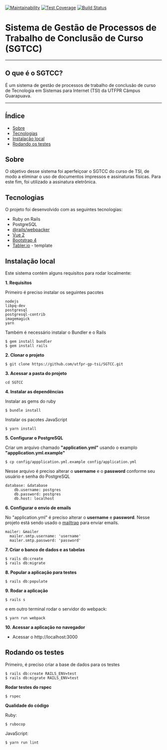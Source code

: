 [![Maintainability](https://api.codeclimate.com/v1/badges/390307da2efc215ddb48/maintainability)](https://codeclimate.com/github/utfpr-gp-tsi/SGTCC/maintainability)
[![Test Coverage](https://api.codeclimate.com/v1/badges/390307da2efc215ddb48/test_coverage)](https://codeclimate.com/github/utfpr-gp-tsi/SGTCC/test_coverage)
[![Build Status](https://travis-ci.org/utfpr-gp-tsi/SGTCC.svg?branch=development)](https://travis-ci.org/utfpr-gp-tsi/SGTCC)

# Sistema de Gestão de Processos de Trabalho de Conclusão de Curso (SGTCC)

----
## O que é o SGTCC?

É um sistema de gestão de processos de trabalho de conclusão de curso de Tecnologia em Sistemas para Internet (TSI)
da UTFPR Câmpus Guarapuava.

----

## Índice
* [Sobre](#sobre)
* [Tecnologias](#tecnologias)
* [Instalação local](#instalação-local)
* [Rodando os testes](#rodando-os-testes)

## Sobre

O objetivo desse sistema foi aperfeiçoar o SGTCC do curso de TSI, de modo a eliminar o uso de documentos impressos e
assinaturas físicas. Para este fim, foi utilizado a assinatura eletrônica.

## Tecnologias

O projeto foi desenvolvido com as seguintes tecnologias:

* Ruby on Rails
* PostgreSQL
* [@rails/webpacker](https://github.com/rails/webpacker)
* [Vue 2](https://vuejs.org/)
* [Bootstrap 4](https://getbootstrap.com.br/)
* [Tabler.io](https://tabler.io/) - template

## Instalação local

Este sistema contém alguns requisitos para rodar localmente:

**1. Requisitos**

Primeiro é preciso instalar os seguintes pacotes

```
nodejs
libpq-dev
postgresql
postgresql-contrib
imagemagick
yarn
```

Também é necessário instalar o Bundler e o Rails
```
$ gem install bundler
$ gem install rails
```

**2. Clonar o projeto**

```
$ git clone https://github.com/utfpr-gp-tsi/SGTCC.git
```

**3. Acessar a pasta do projeto**

```
cd SGTCC
```

**4. Instalar as dependências**

Instalar as gems do ruby
```
$ bundle install
```

Instalar os pacotes JavaScript
```
$ yarn install
```

**5. Configurar o PostgreSQL**

Criar um arquivo chamado **"application.yml"** usando o examplo **"appplication.yml.example"**

```
$ cp config/appplication.yml.example config/application.yml
```

Nesse arquivo é preciso alterar o **username** e o **password** conforme seu usuário e senha do PostgreSQL
```
database: &database
	db.username: postgres
	db.password: postgres
	db.host: localhost
```

**6. Configurar o envio de emails**

No "application.yml" é preciso alterar o **username** e **password**.
Nesse projeto está sendo usado o [mailtrap](https://mailtrap.io) para enviar emails.

```
mailer: &mailer
  mailer.smtp.username: 'username'
  mailer.smtp.password: 'password'
```

**7. Criar o banco de dados e as tabelas**

```
$ rails db:create
$ rails db:migrate
```

**8. Popular a aplicação para testes**

```
$ rails db:populate
```

**9. Rodar a aplicação**

```
$ rails s
```

e em outro terminal rodar o servidor do webpack:
```
$ yarn run webpack
```

**10. Acessar a aplicação no navegador**

* Acessar o http://localhost:3000

## Rodando os testes

Primeiro, é preciso criar a base de dados para os testes

```
$ rails db:create RAILS_ENV=test
$ rails db:migrate RAILS_ENV=test
```

**Rodar testes do rspec**

```
$ rspec
```

**Qualidade do código**

Ruby:
```
$ rubocop
```

JavaScript:
```
$ yarn run lint
```
